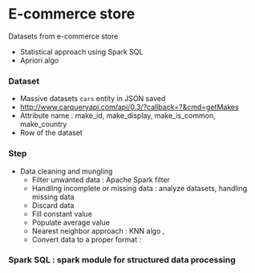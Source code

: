 # E-commerce store 
Datasets from e-commerce store 
+ Statistical approach using Spark SQL 
+ Apriori algo 


### Dataset 
+ Massive datasets `cars` entity in JSON saved 
+ http://www.carqueryapi.com/api/0.3/?callback=?&cmd=getMakes
+ Attribute name : make_id, make_display, make_is_common, make_country
+ Row of the dataset 


### Step 
+ Data cleaning and mungling 
    + Filter unwanted data : Apache Spark filter
    + Handling incomplete or missing data : analyze datasets, 
handling missing data 
    + Discard data 
    + Fill constant value 
    + Populate average value 
    + Nearest neighbor approach : KNN algo , 
    + Convert data to a proper format : 

### Spark SQL : spark module for structured data processing 
